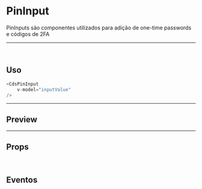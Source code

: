 # PinInput

PinInputs são componentes utilizados para adição de one-time passwords e códigos de 2FA

---

<br>

## Uso

```js
<CdsPinInput
	v-model="inputValue"
/>
```

---

## Preview

<PreviewBuilder
	:args
	:component="CdsPinInput"
	:events
/>

---

## Props

<APITable
	name="CdsPinInput"
	section="props"
/>
<br>

## Eventos

<APITable
	name="CdsPinInput"
	section="events"
/>

<script setup>
import { ref } from 'vue';
import CdsPinInput from '@/components/PinInput.vue';

const events = [
	'update:modelValue'
];

const args = ref({});
</script>
